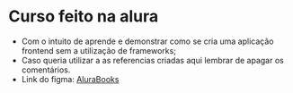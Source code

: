 # Curso feito na alura
- Com o intuito de aprende e demonstrar como se cria uma aplicação frontend sem a utilização de frameworks;
- Caso queria utilizar a as referencias criadas aqui lembrar de apagar os comentários.
- Link do figma: <a href="https://www.figma.com/file/sSMbIqKaGBd66Y8roxTk2p/AluraBooks?t=Fpg8UAT22Ezp2Akb-0">AluraBooks</a>